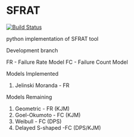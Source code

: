 # SFRAT
[![Build Status](https://travis-ci.com/LanceFiondella/SFRAT.svg?branch=master)](https://travis-ci.com/LanceFiondella/SFRAT)

python implementation of SFRAT tool

Development branch

FR - Failure Rate Model
FC - Failure Count Model

Models Implemented
1) Jelinski Moranda - FR

Models Remaining
1) Geometric - FR (KJM)
2) Goel-Okumoto - FC (KJM)
3) Weibull - FC (DPS)
4) Delayed S-shaped -FC (DPS/KJM)
